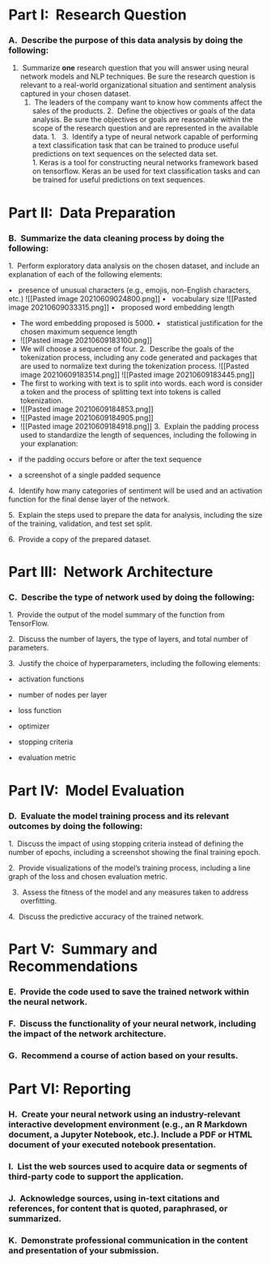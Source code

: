 # **Part I:  Research Question**

### A.  Describe the purpose of this data analysis by doing the following:

1.  Summarize **one** research question that you will answer using neural network models and NLP techniques. Be sure the research question is relevant to a real-world organizational situation and sentiment analysis captured in your chosen dataset.
	1.  The leaders of the company want to know how comments affect the sales of the products.
2.  Define the objectives or goals of the data analysis. Be sure the objectives or goals are reasonable within the scope of the research question and are represented in the available data.
	1.  
3.  Identify a type of neural network capable of performing a text classification task that can be trained to produce useful predictions on text sequences on the selected data set.  
	1. Keras is a tool for constructing neural networks framework based on tensorflow. Keras an be used for text classification tasks and can be trained for useful predictions on text sequences.
  

# **Part II:  Data Preparation**

### B.  Summarize the data cleaning process by doing the following:

1.  Perform exploratory data analysis on the chosen dataset, and include an explanation of each of the following elements:

•   presence of unusual characters (e.g., emojis, non-English characters, etc.)
![[Pasted image 20210609024800.png]]
•   vocabulary size
![[Pasted image 20210609033315.png]]
•   proposed word embedding length
  - The word embedding proposed is 5000.
•   statistical justification for the chosen maximum sequence length
  - ![[Pasted image 20210609183100.png]]
  - We will choose a sequence of four. 
2.  Describe the goals of the tokenization process, including any code generated and packages that are used to normalize text during the tokenization process.
![[Pasted image 20210609183514.png]]
![[Pasted image 20210609183445.png]]
- The first to working with text is to split into words. each word is consider a token and the process of splitting text into tokens is called tokenization. 
- ![[Pasted image 20210609184853.png]]
- ![[Pasted image 20210609184905.png]]
- ![[Pasted image 20210609184918.png]]
3.  Explain the padding process used to standardize the length of sequences, including the following in your explanation:

•   if the padding occurs before or after the text sequence

•   a screenshot of a single padded sequence

4.  Identify how many categories of sentiment will be used and an activation function for the final dense layer of the network.

5.  Explain the steps used to prepare the data for analysis, including the size of the training, validation, and test set split.

6.  Provide a copy of the prepared dataset.  
  

# **Part III:  Network Architecture**

### C.  Describe the type of network used by doing the following:

1.  Provide the output of the model summary of the function from TensorFlow.

2.  Discuss the number of layers, the type of layers, and total number of parameters.

3.  Justify the choice of hyperparameters, including the following elements:

•   activation functions

•   number of nodes per layer

•   loss function

•   optimizer

•   stopping criteria

•   evaluation metric  
  

# **Part IV:  Model Evaluation**

### D.  Evaluate the model training process and its relevant outcomes by doing the following:

1.  Discuss the impact of using stopping criteria instead of defining the number of epochs, including a screenshot showing the final training epoch.

2.  Provide visualizations of the model’s training process, including a line graph of the loss and chosen evaluation metric.

3.  Assess the fitness of the model and any measures taken to address overfitting.

4.  Discuss the predictive accuracy of the trained network.  
  

# **Part V:  Summary and Recommendations**

### E.  Provide the code used to save the trained network within the neural network.  
### F.  Discuss the functionality of your neural network, including the impact of the network architecture.  
### G.  Recommend a course of action based on your results.

  

# **Part VI: Reporting**

### H.  Create your neural network using an industry-relevant interactive development environment (e.g., an R Markdown document, a Jupyter Notebook, etc.). Include a PDF or HTML document of your executed notebook presentation.  
  

### I.  List the web sources used to acquire data or segments of third-party code to support the application.  
  

### J.  Acknowledge sources, using in-text citations and references, for content that is quoted, paraphrased, or summarized.  
  

### K.  Demonstrate professional communication in the content and presentation of your submission.